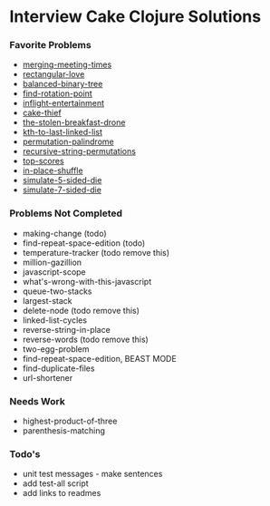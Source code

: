 # Interview Cake Clojure Solutions

### Favorite Problems
- [merging-meeting-times](merging-meeting-times/)
- [rectangular-love](rectangular-love/)
- [balanced-binary-tree](balanced-binary-tree/)
- [find-rotation-point](find-rotation-point/)
- [inflight-entertainment](inflight-entertainment/)
- [cake-thief](cake-thief/)
- [the-stolen-breakfast-drone](the-stolen-breakfast-drone/)
- [kth-to-last-linked-list](kth-to-last-linked-list/)
- [permutation-palindrome](permutation-palindrome/)
- [recursive-string-permutations](recursive-string-permutations/)
- [top-scores](top-scores/)
- [in-place-shuffle](in-place-shuffle/)
- [simulate-5-sided-die](simulate-5-sided-die/)
- [simulate-7-sided-die](simulate-7-sided-die/)

### Problems Not Completed
- making-change (todo)
- find-repeat-space-edition (todo)
- temperature-tracker (todo remove this)
- million-gazillion
- javascript-scope
- what's-wrong-with-this-javascript
- queue-two-stacks
- largest-stack
- delete-node (todo remove this)
- linked-list-cycles
- reverse-string-in-place
- reverse-words (todo remove this)
- two-egg-problem
- find-repeat-space-edition, BEAST MODE
- find-duplicate-files
- url-shortener

### Needs Work
- highest-product-of-three
- parenthesis-matching

### Todo's
- unit test messages - make sentences
- add test-all script
- add links to readmes
